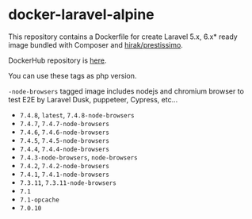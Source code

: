 # docker-laravel-alpine

This repository contains a Dockerfile for create Laravel 5.x, 6.x* ready image bundled with Composer and [hirak/prestissimo](https://github.com/hirak/prestissimo).

DockerHub repository is [here](https://hub.docker.com/r/shufo/laravel-alpine/).

You can use these tags as php version.

`-node-browsers` tagged image includes nodejs and chromium browser to test E2E by Laravel Dusk, puppeteer, Cypress, etc...

- `7.4.8`, `latest`, `7.4.8-node-browsers`
- `7.4.7`, `7.4.7-node-browsers`
- `7.4.6`, `7.4.6-node-browsers`
- `7.4.5`, `7.4.5-node-browsers`
- `7.4.4`, `7.4.4-node-browsers`
- `7.4.3-node-browsers`, `node-browsers`
- `7.4.2`, `7.4.2-node-browsers`
- `7.4.1`, `7.4.1-node-browsers`
- `7.3.11`, `7.3.11-node-browsers`
- `7.1`
- `7.1-opcache`
- `7.0.10`
